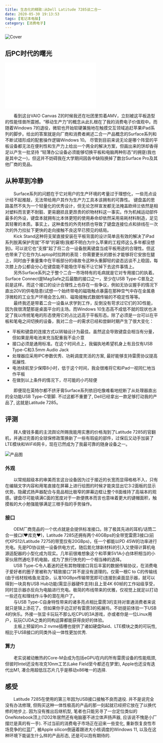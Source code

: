 ```yaml
---
title: 生态化的精致:从Dell Latitude 7285谈二合一
date: 2020-05-30 19:13:53
tags: [笔记本电脑]
category: [消费电子]
---
```

![Cover](/img/latitude-7285-review/canvas.jpg)  
<!-- more -->  
## 后PC时代的曙光  
<iframe src="//player.bilibili.com/player.html?aid=2780991&bvid=BV1qs411m7pr&cid=4343532&page=1" scrolling="no" border="0" frameborder="no" framespacing="0" allowfullscreen="true"> </iframe>  

&emsp;&emsp;看到这台VAIO Canvas Z的时候我还在社团里剪着AMV，立刻被这平板造型的性能怪兽所震撼。“移动生产力”的概念从此扎根在了我的消费电子价值观中。而随着Windows 7的退役，微软也开始软硬兼施地在触摸交互领域追赶苹果iPad系列的脚步。给出的答案就是向厂商和消费者阐述二合一产品概念的Surface系列和不断试错形成的配套操作逻辑Windows 10。
尽管到目前来说无论是哪个阵营的平板设备都无法在便利性和生产力上给出一个两全的解决方案，但画出来的饼却香得足以产生一批坚持 “轻薄办公设备必须能够切换平板和电脑两种形态”的拥趸(我也是其中之一)，但这并不妨碍我在大学期间因各中缺陷换掉了数台Surface Pro及其他厂商的竞品。

## 从种草到冷静
&emsp;&emsp;Surface系列的问题在于它对用户的生产环境的考量过于理想化，一些亮点设计经不起推敲，无法带给用户其作为生产力工具本该拥有的可靠性。
键盘盖的思路虽然不失为一个轻量化的优秀设计，但无论怎样宣发都无法掩盖欧缔兰依然是相对塑料而言更不耐脏、更易磨损且更昂贵的织物材料这一事实。作为机械运动部件最多的外设，键盘本就拥有比本体更短的使用寿命却依然采用易耗材料制造，足见其轻奢的本质。事实上，这种柔性的外壳材质也导致了键盘连接位点和排线在一次次的外力拉扯下更快的走向接触不良这早已预见的结局。  
&emsp;&emsp;Kick Stand这种将支架直接安装在平板背面的设计简单且有效的解决了iPad系列脱离保护壳就“不举”的窘境(我都不明白为什么苹果的工程师这么多年都没想到)。可以说它也“支撑”起了将二合一设备脱离键盘当成平板用途的合理性。但这也带来了它在作为Laptop时拉跨的表现：你需要更长的膝长才能够将它安放在腿上，同时由于重量集中在平板部分的缘故令这种头重脚轻的姿态远谈不上稳固，每次膝上办公都会分心在键盘能不能吸住平板不让它掉下去这件事情上。  
&emsp;&emsp;另外Surface系列之于整个二合一市场特有的毛病就是它对专用接口的执着。Surface Connect是MagSafe之后最酷的接口之一，至少在USB Type-C普及之前是这样。而这个接口的设计合理性上也存在一些争议，例如无协议握手的情况下直出20V的供电隐患(试想一个始终带电的磁吸触点暴露在那种空气中存在金属悬浮微粒的工业生产环境会怎么样)、磁吸接触式数据传输的不稳定性等等。  
&emsp;&emsp;最终我还是带着二合一设备从求学到工作，反倒没有苛求过它们的3D性能，因为我很清楚那是桌面平台的主场。而Windows 10生态高不成低不就的现状也决定了我以传统笔电的形态使用它的占比远高于平板形态。除了必须是一台可以在平板和笔电之间切换的设备，我对二合一的需求已经和尝鲜时期产生了很大变化：  
* 平板和键盘的连接方式以转轴设计为最佳。虽然这会导致键盘会相当有分量，但如果是用电池来充当配重我不会介意  
* 接口必须是通用标准。在这个时间点上，我偏执地希望机身上有且仅有USB Type-C和3.5mm Audio Jack  
* 处理器应采用IPC参数优秀、功耗调度灵活的方案, 最好能够支持雷雳协议提高拓展性.  
* 电池续航至少保障8小时，低于这个时间，我会很难将它和iPad一视同仁地当作平板
* 在做到以上条件的情况下，尽可能的小巧轻便  

&emsp;&emsp;即便现在英特尔都不挤牙膏Surface系列依旧吃像难看地挖断了从处理器直出的全功能USB Type-C管脚. 不过这都不重要了, Dell已经拿出一款足够打动我的产品了, 这就是Latitude 7285。

## 评测  
&emsp;&emsp;拜人傻钱多戴的主流舆论所赐我能用实惠的价格淘到了Latitude 7285的官翻机，并通过完善的全球保修政策换新了一些有瑕疵的部件，过保后又动手加装了LTE模块和WiFi6网卡，现在已然成为了我最可靠的随身设备之一。  

![产品图](/img/latitude-7285-review/latitude_7285.jpg)  

### 外观
 &emsp;&emsp;以常规超级本的审美而言这台设备因为过于接近的长宽而显得格格不入，只有在编辑文字内容和用笔直接在屏幕上进行绘图的时候才能突显出它3:2面板的显示优势。隐藏式扬声器配合与竟品相比极窄的屏幕边框让整个B面维持了高端本的观感。键盘尽可能填满C面的宽度对于一款便携本而言也意味着更大的键帽面积，触摸板的大小勉强能够满足三根手指的手势操作。  

### 接口
&emsp;&emsp;OEM厂商竞品的一个优点就是会提供标准接口。除了极其先进的耳机/话筒二合一接口(❤库克❤)，Latitude 7285还拥有两个40GBps的全带宽雷雳3接口(前代XPS12/Latitude 7275的带宽仅有20GBps)，任一个都能以PD 45W的功率进行充电。先是PD协议统一设备供电方式，随后氮化镓新材料的引入又使得计算机电源适配器的小型化成为现实。几年前很难想象这个和苹果5V1A小白体积相当的小家伙居然通吃手机电脑，成为了旅行快充的一个相当棒的选择。  
&emsp;&emsp;USB Type-C令人着迷的还有其物理接口背后丰富的数据传输协议，在消费电子爱好者的圈子里被称为“精致接口”并不是没有道理的。仅需一根C to C的传输线(由于线材规格鱼龙混杂，认准10GBps传输带宽即可)连接到桌面显示器，就可以得到一块具有USB Hub功能(需显示器硬件支持)且上至4K 60帧的工作站级享受，同时显示器亦反向为电脑进行充电。极简的布线带来的优雅，仅视觉上就足以打动一些还在和理线作斗争的潜在用户了。  
&emsp;&emsp;与USB Type-C自身特性带来的诸多亮点相比雷雳3的支持对普通消费者来说就只是锦上添花了。但如果你手边正好有雷雳3的拓展坞，不妨提前体验一下USB 4的快乐。外接一张显卡玩玩不那么吃CPU的3A游戏，亦或者你是一位Linux用户，玩玩CUDA之类的同构运算都能获得良好的体验。  
&emsp;&emsp;主板上预留的m.2 nvme插槽也提供了诸如硬盘Raid、LTE模块之类的可玩性, 相比于USB接口的同类外设一体性更加优秀. 

### 算力
&emsp;&emsp;老实说被动散热的Core-M会成为包括eGPU在内的所有雷雳设备的性能瓶颈, 但彼时Intel还没有攻克10nm工艺(Lake Field至今都还在梦里), Apple也还没有迭代出M1, 凑合用超低压芯片几乎是移动x86唯一的选择. 

## 感受  
&emsp;&emsp;Latitude 7285在使用的第三年因为USB接口接触不良而退役. 并不是说完全没有办法修理, 但购买这种一体性极高的产品的那一刻起就已经把它放在了以换代修的地步上. 因为没有推出后继机型, 笔者也只能另寻了一台定位类似的OneNotebook顶上(1202年居然还有电脑塞不进立体声扬声器, 应该说不愧是小厂摆烂是真的有一手). 不过当前的消费电子市场正在迎来一些变化, 重新恢复良性市场竞争的红蓝厂, 被Apple silicon倒逼着跟进大小核调度的Windows 11, 以及在这种环境下能诞生什么样的产品形态, 还是可以抱有期待的.  